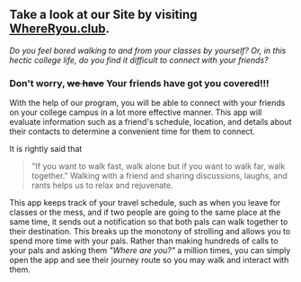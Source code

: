 
## Take a look at our Site by visiting [WhereRyou.club](http://whereryou.club).

_Do you feel bored walking to and from your classes by yourself?_
_Or, in this hectic college life, do you find it difficult to connect with your friends?_

### Don't worry, ~~we have~~ Your friends have got you covered!!!

With the help of our program, you will be able to connect with your friends on your 
college campus in a lot more effective manner.
This app will evaluate information such as a friend's schedule, location, and details about their contacts to determine a convenient time for them to connect.

It is rightly said that 
 > "If you want to walk fast, walk alone but if you want to walk far, walk together." 
Walking with a friend and sharing discussions, laughs, and rants helps us to relax and rejuvenate. 

This app keeps track of your travel schedule, such as when you leave for classes or the mess,
and if two people are going to the same place at the same time, it sends out a notification 
so that both pals can walk together to their destination. 
This breaks up the monotony of strolling and allows you to spend more time with your pals.
Rather than making hundreds of calls to your pals and asking them _"Where are you?"_ a million times,
you can simply open the app and see their journey route so you may walk and interact with them.
